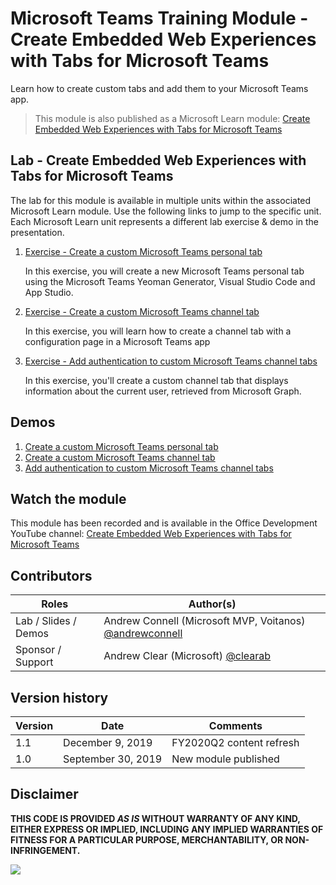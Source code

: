 # Microsoft Teams Training Module - Create Embedded Web Experiences with Tabs for Microsoft Teams

Learn how to create custom tabs and add them to your Microsoft Teams app.

> This module is also published as a Microsoft Learn module: [Create Embedded Web Experiences with Tabs for Microsoft Teams](https://docs.microsoft.com/learn/modules/embedded-web-experiences)

## Lab - Create Embedded Web Experiences with Tabs for Microsoft Teams

The lab for this module is available in multiple units within the associated Microsoft Learn module. Use the following links to jump to the specific unit. Each Microsoft Learn unit represents a different lab exercise & demo in the presentation.

1. [Exercise - Create a custom Microsoft Teams personal tab](https://docs.microsoft.com/learn/modules/embedded-web-experiences/3-exercise-create-custom-teams-personal-tab)

    In this exercise, you will create a new Microsoft Teams personal tab using the Microsoft Teams Yeoman Generator, Visual Studio Code and App Studio.

1. [Exercise - Create a custom Microsoft Teams channel tab](https://docs.microsoft.com/learn/modules/embedded-web-experiences/5-exercise-create-custom-teams-channel-tab)

    In this exercise, you will learn how to create a channel tab with a configuration page in a Microsoft Teams app

1. [Exercise - Add authentication to custom Microsoft Teams channel tabs](https://docs.microsoft.com/learn/modules/embedded-web-experiences/7-exercise-implement-tab-authentication)

    In this exercise, you'll create a custom channel tab that displays information about the current user, retrieved from Microsoft Graph.

## Demos

1. [Create a custom Microsoft Teams personal tab](./Demos/01-learn-msteams-tabs)
1. [Create a custom Microsoft Teams channel tab](./Demos/02-learn-msteams-tabs)
1. [Add authentication to custom Microsoft Teams channel tabs](./Demos/03-auth-tab)

## Watch the module

This module has been recorded and is available in the Office Development YouTube channel: [Create Embedded Web Experiences with Tabs for Microsoft Teams](https://youtu.be/AQcdZYkFPCY)

## Contributors

|        Roles         |                                       Author(s)                                       |
| -------------------- | ------------------------------------------------------------------------------------- |
| Lab / Slides / Demos | Andrew Connell (Microsoft MVP, Voitanos) [@andrewconnell](//github.com/andrewconnell) |
| Sponsor / Support    | Andrew Clear (Microsoft) [@clearab](//github.com/clearab)                             |

## Version history

| Version |        Date        |         Comments         |
| ------- | ------------------ | ------------------------ |
| 1.1     | December 9, 2019   | FY2020Q2 content refresh |
| 1.0     | September 30, 2019 | New module published     |

## Disclaimer

**THIS CODE IS PROVIDED _AS IS_ WITHOUT WARRANTY OF ANY KIND, EITHER EXPRESS OR IMPLIED, INCLUDING ANY IMPLIED WARRANTIES OF FITNESS FOR A PARTICULAR PURPOSE, MERCHANTABILITY, OR NON-INFRINGEMENT.**

<img src="https://telemetry.sharepointpnp.com/TrainingContent/Teams/30-create-embedded-web-experiences-with-tabs-for-microsoft-teams" />
